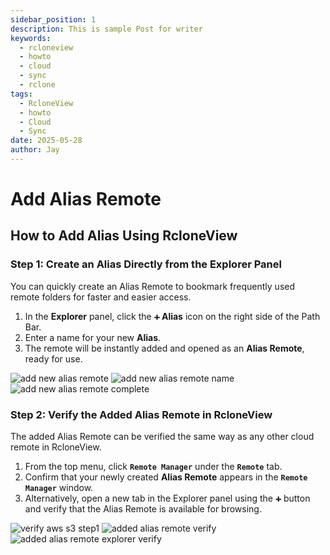 ```yaml
---
sidebar_position: 1
description: This is sample Post for writer
keywords:
  - rcloneview
  - howto
  - cloud
  - sync
  - rclone
tags:
  - RcloneView
  - howto
  - Cloud
  - Sync
date: 2025-05-28
author: Jay
---
```

# Add Alias Remote

## How to Add Alias Using RcloneView

### Step 1: Create an Alias Directly from the Explorer Panel

You can quickly create an Alias Remote to bookmark frequently used remote folders for faster and easier access.
  
1. In the **Explorer** panel, click the **`➕` Alias** icon on the right side of the Path Bar.
2. Enter a name for your new **Alias**.
3. The remote will be instantly added and opened as an **Alias Remote**, ready for use.
<div class="img-grid-3">
<img src="/support/images/en/howto/remote-storage-connection-settings/add-new-alias-remote.png" alt="add new alias remote" class="img-medium img-center" />
<img src="/support/images/en/howto/remote-storage-connection-settings/add-new-alias-remote-name.png" alt="add new alias remote name" class="img-medium img-center" />
<img src="/support/images/en/howto/remote-storage-connection-settings/add-new-alias-remote-complete.png" alt="add new alias remote complete" class="img-medium img-center" />
</div>


### Step 2: Verify the Added Alias Remote in RcloneView

The added Alias Remote can be verified the same way as any other cloud remote in RcloneView.

1. From the top menu, click **`Remote Manager`** under the **`Remote`** tab.
2. Confirm that your newly created **Alias Remote** appears in the **`Remote Manager`** window.
3. Alternatively, open a new tab in the Explorer panel using the **`➕`** button and verify that the Alias Remote is available for browsing.

<div class="img-grid-3">
<img src="/support/images/en/howto/Remote Storage Connection Settings/Connect using CLI/add-icloud-verify-step1.png" alt="verify aws s3 step1" class="img-medium img-center" />
<img src="/support/images/en/howto/remote-storage-connection-settings/added-alias-remote-verify.png" alt="added alias remote verify" class="img-medium img-center" />
<img src="/support/images/en/howto/remote-storage-connection-settings/added-alias-remote-explorer-verify.png" alt="added alias remote explorer verify" class="img-medium img-center" />
</div>
 


